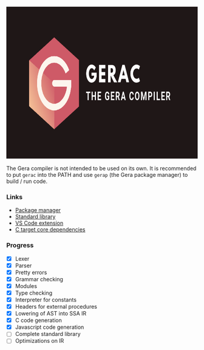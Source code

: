 <p align="center"><img src="./banner.png" height=400/></p>

The Gera compiler is not intended to be used on its own. It is recommended to put `gerac` into the PATH and use `gerap` (the Gera package manager) to build / run code.

### Links

- [Package manager](https://github.com/typesafeschwalbe/gerap)
- [Standard library](https://github.com/typesafeschwalbe/gerastd)
- [VS Code extension](https://github.com/typesafeschwalbe/vscode-gera)
- [C target core dependencies](https://github.com/typesafeschwalbe/geraccoredeps)

### Progress

- [x] Lexer
- [x] Parser
- [x] Pretty errors
- [x] Grammar checking
- [x] Modules
- [x] Type checking
- [x] Interpreter for constants
- [x] Headers for external procedures
- [x] Lowering of AST into SSA IR
- [x] C code generation
- [x] Javascript code generation
- [ ] Complete standard library
- [ ] Optimizations on IR